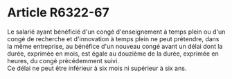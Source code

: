 # Article R6322-67

  
Le salarié ayant bénéficié d'un congé d'enseignement à temps plein ou d'un congé de recherche et d'innovation à temps plein ne peut prétendre, dans la même entreprise, au bénéfice d'un nouveau congé avant un délai dont la durée, exprimée en mois, est égale au douzième de la durée, exprimée en heures, du congé précédemment suivi.   
Ce délai ne peut être inférieur à six mois ni supérieur à six ans.